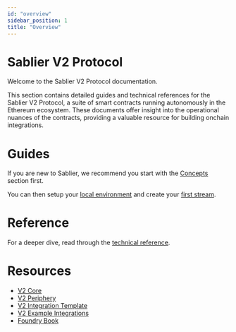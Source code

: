 ```yaml
---
id: "overview"
sidebar_position: 1
title: "Overview"
---
```


# Sablier V2 Protocol

Welcome to the Sablier V2 Protocol documentation.

This section contains detailed guides and technical references for the Sablier V2 Protocol, a suite of smart contracts
running autonomously in the Ethereum ecosystem. These documents offer insight into the operational nuances of the
contracts, providing a valuable resource for building onchain integrations.

# Guides

If you are new to Sablier, we recommend you start with the [Concepts](/concepts/what-is-sablier) section first.

You can then setup your [local environment](./guides/01-local-environment.md) and create your
[first stream](./guides/create-stream/01-lockup-linear.mdx).

# Reference

For a deeper dive, read through the [technical reference](./reference/overview).

# Resources

- [V2 Core](https://github.com/sablier-labs/v2-core/tree/release)
- [V2 Periphery](https://github.com/sablier-labs/v2-periphery/tree/release)
- [V2 Integration Template](https://github.com/sablier-labs/sablier-v2-integration-template)
- [V2 Example Integrations](https://github.com/sablier-labs/examples)
- [Foundry Book](https://book.getfoundry.sh/)
